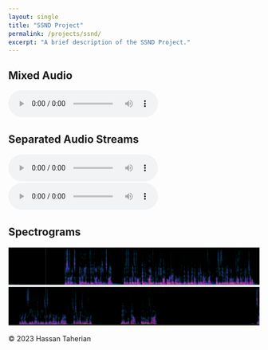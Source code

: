 ```yaml
---
layout: single
title: "SSND Project"
permalink: /projects/ssnd/
excerpt: "A brief description of the SSND Project."
---
```



<section class="audio-demo">
    <h2>Mixed Audio</h2>
    <audio controls>
        <source src="files/demo1/u1_mix.wav" type="audio/wav">
        Your browser does not support the audio element.
    </audio>
</section>

<section class="separated-audio">
    <h2>Separated Audio Streams</h2>
    <audio controls>
        <source src="files/demo1/u1_s1.wav" type="audio/wav">
        Your browser does not support the audio element.
    </audio>
    <audio controls>
        <source src="files/demo1/u1_s2.wav" type="audio/wav">
        Your browser does not support the audio element.
    </audio>
</section>

<section class="spectrograms">
    <h2>Spectrograms</h2>
    <img src="files/demo1/spec_mix.png/spec_mix.png-2.png" alt="Spectrogram Stream 1">
    <img src="files/demo1/spec_mix.png/spec_mix.png-3.png" alt="Spectrogram Stream 2">
</section>

<footer>
    <p>&copy; 2023 Hassan Taherian</p>
</footer>


    
